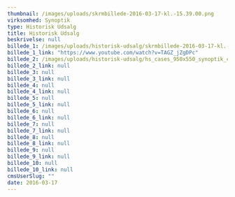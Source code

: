 ```yaml
---
thumbnail: /images/uploads/skrmbillede-2016-03-17-kl.-15.39.00.png
virksomhed: Synoptik
type: Historisk Udsalg
title: Historisk Udsalg
beskrivelse: null
billede_1: /images/uploads/historisk-udsalg/skrmbillede-2016-03-17-kl.-15.39.57.png
billede_1_link: "https://www.youtube.com/watch?v=TAGZ_jZgDPc"
billede_2: /images/uploads/historisk-udsalg/hs_cases_950x550_synoptik_cr.png
billede_2_link: null
billede_3: null
billede_3_link: null
billede_4: null
billede_4_link: null
billede_5: null
billede_5_link: null
billede_6: null
billede_6_link: null
billede_7: null
billede_7_link: null
billede_8: null
billede_8_link: null
billede_9: null
billede_9_link: null
billede_10: null
billede_10_link: null
cmsUserSlug: ""
date: 2016-03-17 
---
```


